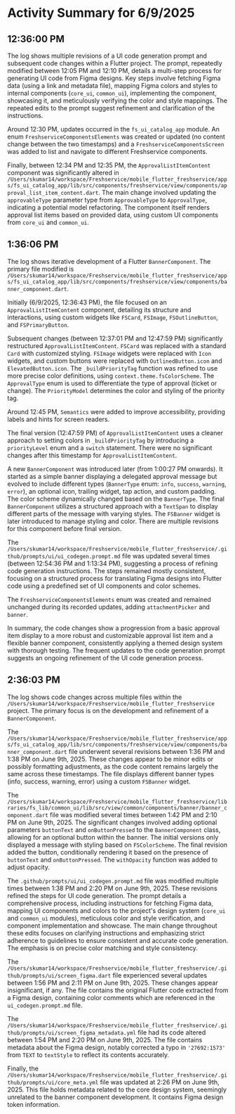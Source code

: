 # Activity Summary for 6/9/2025

## 12:36:00 PM
The log shows multiple revisions of a UI code generation prompt and subsequent code changes within a Flutter project.  The prompt, repeatedly modified between 12:05 PM and 12:10 PM, details a multi-step process for generating UI code from Figma designs.  Key steps involve fetching Figma data (using a link and metadata file), mapping Figma colors and styles to internal components (`core_ui`, `common_ui`), implementing the component, showcasing it, and meticulously verifying the color and style mappings.  The repeated edits to the prompt suggest refinement and clarification of the instructions.

Around 12:30 PM, updates occurred in the `fs_ui_catalog_app` module.  An enum `FreshserviceComponentsElements` was created or updated (no content change between the two timestamps) and a `FreshserviceComponentsScreen` was added to list and navigate to different Freshservice components.

Finally, between 12:34 PM and 12:35 PM, the `ApprovalListItemContent` component was significantly altered in `/Users/skumar14/workspace/Freshservice/mobile_flutter_freshservice/apps/fs_ui_catalog_app/lib/src/components/freshservice/view/components/approval_list_item_content.dart`. The main change involved updating the `approvableType` parameter type from `ApprovableType` to `ApprovalType`, indicating a potential model refactoring.  The component itself renders approval list items based on provided data, using custom UI components from `core_ui` and `common_ui`.


## 1:36:06 PM
The log shows iterative development of a Flutter `BannerComponent`.  The primary file modified is `/Users/skumar14/workspace/Freshservice/mobile_flutter_freshservice/apps/fs_ui_catalog_app/lib/src/components/freshservice/view/components/banner_component.dart`.

Initially (6/9/2025, 12:36:43 PM), the file focused on an `ApprovalListItemContent` component, detailing its structure and interactions, using custom widgets like `FSCard`, `FSImage`, `FSOutlineButton`, and `FSPrimaryButton`.

Subsequent changes (between 12:37:01 PM and 12:47:59 PM) significantly restructured `ApprovalListItemContent`.  `FSCard` was replaced with a standard `Card` with customized styling.  `FSImage` widgets were replaced with `Icon` widgets,  and custom buttons were replaced with `OutlinedButton.icon` and `ElevatedButton.icon`.  The `_buildPriorityTag` function was refined to use more precise color definitions, using `context.theme.fsColorScheme`. The `ApprovalType` enum is used to differentiate the type of approval (ticket or change). The `PriorityModel` determines the color and styling of the priority tag.

Around 12:45 PM,  `Semantics` were added to improve accessibility, providing labels and hints for screen readers.

The final version (12:47:59 PM) of `ApprovalListItemContent` uses a cleaner approach to setting colors in `_buildPriorityTag` by introducing a `priorityLevel` enum and a `switch` statement.  There were no significant changes after this timestamp for `ApprovalListItemContent`.

A new `BannerComponent` was introduced later (from 1:00:27 PM onwards).   It started as a simple banner displaying a delegated approval message but evolved to include different types (`BannerType` enum: `info`, `success`, `warning`, `error`), an optional icon, trailing widget, tap action, and custom padding.  The color scheme dynamically changed based on the `BannerType`. The final `BannerComponent` utilizes a structured approach with a `TextSpan` to display different parts of the message with varying styles. The `FSBanner` widget is later introduced to manage styling and color. There are multiple revisions for this component before final version.

The `/Users/skumar14/workspace/Freshservice/mobile_flutter_freshservice/.github/prompts/ui/ui_codegen.prompt.md` file was updated several times (between 12:54:36 PM and 1:13:34 PM), suggesting a process of refining code generation instructions.  The steps remained mostly consistent, focusing on a structured process for translating Figma designs into Flutter code using a predefined set of UI components and color schemes.

The `FreshserviceComponentsElements` enum was created and remained unchanged during its recorded updates, adding `attachmentPicker` and `banner`.


In summary, the code changes show a progression from a basic approval item display to a more robust and customizable approval list item and a flexible banner component, consistently applying a themed design system with thorough testing.  The frequent updates to the code generation prompt suggests an ongoing refinement of the UI code generation process.


## 2:36:03 PM
The log shows code changes across multiple files within the `/Users/skumar14/workspace/Freshservice/mobile_flutter_freshservice` project.  The primary focus is on the development and refinement of a `BannerComponent`.

The `/Users/skumar14/workspace/Freshservice/mobile_flutter_freshservice/apps/fs_ui_catalog_app/lib/src/components/freshservice/view/components/banner_component.dart` file underwent several revisions between 1:36 PM and 1:38 PM on June 9th, 2025.  These changes appear to be minor edits or possibly formatting adjustments, as the code content remains largely the same across these timestamps. The file displays different banner types (info, success, warning, error) using a custom `FSBanner` widget.


The `/Users/skumar14/workspace/Freshservice/mobile_flutter_freshservice/libraries/fs_lib/common_ui/lib/src/view/common/components/banner/banner_component.dart` file was modified several times between 1:42 PM and 2:10 PM on June 9th, 2025.  The significant changes involved adding optional parameters `buttonText` and `onButtonPressed` to the `BannerComponent` class, allowing for an optional button within the banner.  The initial versions only displayed a message with styling based on `FSColorScheme`.  The final revision added the button, conditionally rendering it based on the presence of `buttonText` and `onButtonPressed`. The `withOpacity` function was added to adjust opacity.



The `.github/prompts/ui/ui_codegen.prompt.md` file was modified multiple times between 1:38 PM and 2:20 PM on June 9th, 2025. These revisions refined the steps for UI code generation.  The prompt details a comprehensive process, including instructions for fetching Figma data, mapping UI components and colors to the project's design system (`core_ui` and `common_ui` modules), meticulous color and style verification, and component implementation and showcase. The main change throughout these edits focuses on clarifying instructions and emphasizing strict adherence to guidelines to ensure consistent and accurate code generation.  The emphasis is on precise color matching and style consistency.

The `/Users/skumar14/workspace/Freshservice/mobile_flutter_freshservice/.github/prompts/ui/screen_figma.dart` file experienced several updates between 1:56 PM and 2:11 PM on June 9th, 2025.  These changes appear insignificant, if any.  The file contains the original Flutter code extracted from a Figma design, containing color comments which are referenced in the `ui_codegen.prompt.md` file.


The `/Users/skumar14/workspace/Freshservice/mobile_flutter_freshservice/.github/prompts/ui/screen_figma_metadata.yml` file had its code altered between 1:54 PM and 2:20 PM on June 9th, 2025.  The file contains metadata about the Figma design, notably corrected a typo in `'27692:1573'` from `TEXT` to `textStyle` to reflect its contents accurately.


Finally, the `/Users/skumar14/workspace/Freshservice/mobile_flutter_freshservice/.github/prompts/ui/core_meta.yml` file was updated at 2:26 PM on June 9th, 2025. This file holds metadata related to the core design system, seemingly unrelated to the banner component development.  It contains Figma design token information.
